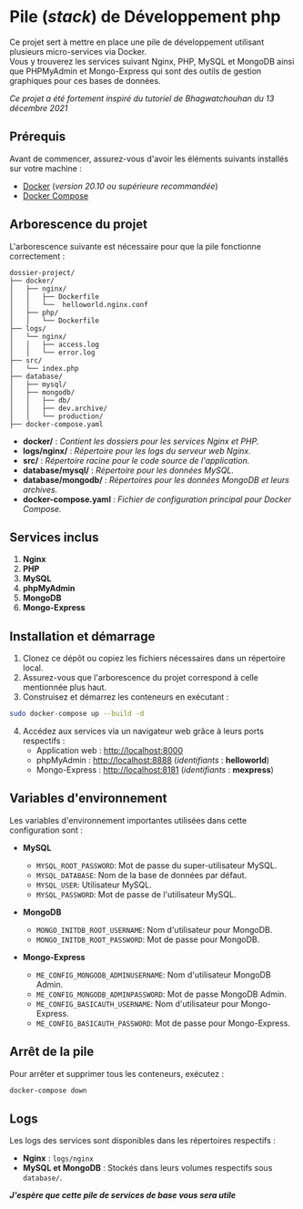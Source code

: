 # Pile (_stack_) de Développement php

Ce projet sert à mettre en place une pile de développement utilisant plusieurs micro-services via Docker.<br> 
Vous y trouverez les services suivant Nginx, PHP, MySQL et MongoDB ainsi que PHPMyAdmin et Mongo-Express qui sont des outils de gestion graphiques pour ces bases de données.

_Ce projet a été fortement inspiré du tutoriel de Bhagwatchouhan du 13 décembre 2021_

## Prérequis

Avant de commencer, assurez-vous d'avoir les éléments suivants installés sur votre machine :

- [Docker](https://www.docker.com/) (_version 20.10 ou supérieure recommandée_)
- [Docker Compose](https://docs.docker.com/compose/)

## Arborescence du projet

L'arborescence suivante est nécessaire pour que la pile fonctionne correctement :

```
dossier-project/
├── docker/
│   ├── nginx/
│   │   ├── Dockerfile
│   │   └──  helloworld.nginx.conf
│   ├── php/
│   │   └── Dockerfile
├── logs/
│   └── nginx/
│   │   ├── access.log
│   │   └── error.log
├── src/
│   └── index.php
├── database/
│   ├── mysql/
│   ├── mongodb/
│   │   ├── db/
│   │   ├── dev.archive/
│   │   └── production/
├── docker-compose.yaml
```

- **docker/** : _Contient les dossiers pour les services Nginx et PHP._
- **logs/nginx/** : _Répertoire pour les logs du serveur web Nginx._
- **src/** : _Répertoire racine pour le code source de l'application._
- **database/mysql/** : _Répertoire pour les données MySQL._
- **database/mongodb/** : _Répertoires pour les données MongoDB et leurs archives._
- **docker-compose.yaml** : _Fichier de configuration principal pour Docker Compose._

## Services inclus

1. **Nginx**
2. **PHP**
3. **MySQL**
4. **phpMyAdmin**
5. **MongoDB**
6. **Mongo-Express**

## Installation et démarrage

1. Clonez ce dépôt ou copiez les fichiers nécessaires dans un répertoire local.
2. Assurez-vous que l'arborescence du projet correspond à celle mentionnée plus haut.
3. Construisez et démarrez les conteneurs en exécutant :

```bash
sudo docker-compose up --build -d
```

4. Accédez aux services via un navigateur web grâce à leurs ports respectifs :
   - Application web : [http://localhost:8000](http://localhost:8000)
   - phpMyAdmin : [http://localhost:8888](http://localhost:8888) (_identifiants_ : **helloworld**)
   - Mongo-Express : [http://localhost:8181](http://localhost:8181) (_identifiants_ : **mexpress**)

## Variables d'environnement

Les variables d'environnement importantes utilisées dans cette configuration sont :

- **MySQL**
  - `MYSQL_ROOT_PASSWORD`: Mot de passe du super-utilisateur MySQL.
  - `MYSQL_DATABASE`: Nom de la base de données par défaut.
  - `MYSQL_USER`: Utilisateur MySQL.
  - `MYSQL_PASSWORD`: Mot de passe de l'utilisateur MySQL.

- **MongoDB**
  - `MONGO_INITDB_ROOT_USERNAME`: Nom d'utilisateur pour MongoDB.
  - `MONGO_INITDB_ROOT_PASSWORD`: Mot de passe pour MongoDB.

- **Mongo-Express**
  - `ME_CONFIG_MONGODB_ADMINUSERNAME`: Nom d'utilisateur MongoDB Admin.
  - `ME_CONFIG_MONGODB_ADMINPASSWORD`: Mot de passe MongoDB Admin.
  - `ME_CONFIG_BASICAUTH_USERNAME`: Nom d'utilisateur pour Mongo-Express.
  - `ME_CONFIG_BASICAUTH_PASSWORD`: Mot de passe pour Mongo-Express.

## Arrêt de la pile

Pour arrêter et supprimer tous les conteneurs, exécutez :

```bash
docker-compose down
```

## Logs

Les logs des services sont disponibles dans les répertoires respectifs :
- **Nginx** : `logs/nginx`
- **MySQL et MongoDB** : Stockés dans leurs volumes respectifs sous `database/`.

 **_J'espère que cette pile de services de base vous sera utile_**
